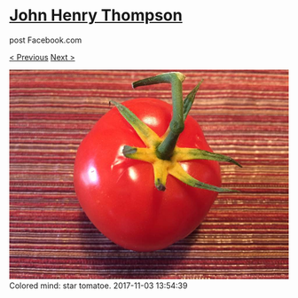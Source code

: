 # [John Henry Thompson](../README.md)
post Facebook.com

[< Previous](2017-11-05-2.md) [Next >](2017-11-03-2.md)

[![](../media/2017-11-03/Timeline-Photos-Colored-mind-star-tomatoe.jpg)](../README.md)
Colored mind: star tomatoe.
2017-11-03 13:54:39